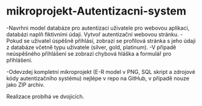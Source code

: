 # mikroprojekt-Autentizacni-system

-Navrhni model databáze pro autentizaci uživatele pro webovou aplikaci, databázi naplň fiktivními údaji. Vytvoř autentizační webovou stránku. 
-Pokud se uživatel úspěšně přihlásí, zobrazí se profilová stránka s jeho údaji z databáze včetně typu uživatele (silver, gold, platinum). 
-V případě neúspěšného přihlášení se zobrazí chybová hláška a formulář pro přihlášení. 

-Odevzdej kompletní mikroprojekt (E-R model v PNG, SQL skript a zdrojové kódy autentizačního systému) nejlépe v repo na GitHub, v případě nouze jako ZIP archiv.

Realizace probíhá ve dvojicích.
